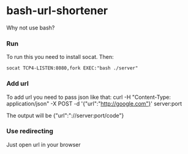 # bash-url-shortener
Why not use bash?

### Run
To run this you need to install socat. Then:

    socat TCP4-LISTEN:8080,fork EXEC:"bash ./server"

### Add url
To add url you need to pass json like that:
    curl -H "Content-Type: application/json" -X POST -d '{"url":"http://google.com"}' server:port

The output will be
    {"url":"://server:port/code"}

### Use redirecting
Just open url in your browser
